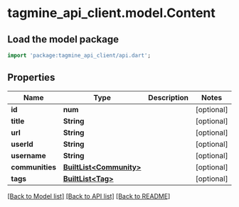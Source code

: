 # tagmine_api_client.model.Content

## Load the model package
```dart
import 'package:tagmine_api_client/api.dart';
```

## Properties
Name | Type | Description | Notes
------------ | ------------- | ------------- | -------------
**id** | **num** |  | [optional] 
**title** | **String** |  | [optional] 
**url** | **String** |  | [optional] 
**userId** | **String** |  | [optional] 
**username** | **String** |  | [optional] 
**communities** | [**BuiltList&lt;Community&gt;**](Community.md) |  | [optional] 
**tags** | [**BuiltList&lt;Tag&gt;**](Tag.md) |  | [optional] 

[[Back to Model list]](../README.md#documentation-for-models) [[Back to API list]](../README.md#documentation-for-api-endpoints) [[Back to README]](../README.md)


